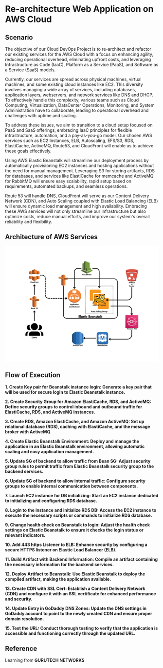 # Re-architecture Web Application on AWS Cloud
<h2>Scenario</h2>
<p>
The objective of our Cloud DevOps Project is to re-architect and refactor our existing services for the AWS Cloud with a focus on enhancing agility, reducing operational overhead, eliminating upfront costs, and leveraging Infrastructure as Code (IaaC), Platform as a Service (PaaS), and Software as a Service (SaaS) models.

Currently, our services are spread across physical machines, virtual machines, and some existing cloud instances like EC2. This diversity involves managing a wide array of services, including databases, application layers, webservers, and network services like DNS and DHCP. To effectively handle this complexity, various teams such as Cloud Computing, Virtualization, DataCenter Operations, Monitoring, and System Administration have to collaborate, leading to operational overhead and challenges with uptime and scaling.

To address these issues, we aim to transition to a cloud setup focused on PaaS and SaaS offerings, embracing IaaC principles for flexible infrastructure, automation, and a pay-as-you-go model. Our chosen AWS services such as EC2 Instances, ELB, Autoscaling, EFS/S3, RDS, ElastiCache, ActiveMQ, Route53, and CloudFront will enable us to achieve these goals effectively.

Using AWS Elastic Beanstalk will streamline our deployment process by automatically provisioning EC2 instances and hosting applications without the need for manual management. Leveraging S3 for storing artifacts, RDS for databases, and services like ElastiCache for memcache and ActiveMQ for RabbitMQ will ensure easy scalability, rapid setup based on requirements, automated backups, and seamless operations.

Route 53 will handle DNS, CloudFront will serve as our Content Delivery Network (CDN), and Auto Scaling coupled with Elastic Load Balancing (ELB) will ensure dynamic load management and high availability. Embracing these AWS services will not only streamline our infrastructure but also optimize costs, reduce manual efforts, and improve our system's overall reliability and flexibility.

</p>

<h2>Architecture of AWS Services</h2>
 <img src="https://github.com/Jackiedee1223/CloudDevOps-2/blob/main/images/Arch.png">

<h2>Flow of Execution</h2>

<b>1.	<b>Create Key pair for Beanstalk instance login: Generate a key pair that will be used for secure login to Elastic Beanstalk instance.</b>
<p></p>
<b>2. Create Security Group for Amazon ElastiCache, RDS, and ActiveMQ: Define security groups to control inbound and outbound traffic for ElastiCache, RDS, and ActiveMQ instances.</b>	 
<p></p>
<b>3.	Create RDS, Amazon ElastiCache, and Amazon ActiveMQ: Set up relational database (RDS), caching with ElastiCache, and the message broker with ActiveMQ.</b>
<p></p>
<b>4.	Create Elastic Beanstalk Environment</b>: Deploy and manage the application in an Elastic Beanstalk environment, allowing automatic scaling and easy application management.</b>
<p></p>
<b>5. Update SG of backend to allow traffic from Bean SG: Adjust security group rules to permit traffic from Elastic Beanstalk security group to the backend services.</b>
<p></p>
<b>6.	Update SG of backend to allow internal traffic: Configure security groups to enable internal communication between components.</b>
<p></p>
<b>7.	Launch EC2 instance for DB initializing: Start an EC2 instance dedicated to initializing and configuring RDS database.</b>
<p></p>
<b>8. Login to the instance and initialize RDS DB: Access the EC2 instance to execute the necessary scripts or commands to initialize RDS database.</b>	
<p></p>
<b>9.	Change health check on Beanstalk to login: Adjust the health check settings on Elastic Beanstalk to ensure it checks the login status or relevant indicators.</b>
<p></p>
<b>10.	Add 443 https Listener to ELB: Enhance security by configuring a secure HTTPS listener on Elastic Load Balancer (ELB).</b>
<p></p>
<b>11. Build Artifact with Backend Information: Compile an artifact containing the necessary information for the backend services.</b>
<p></p>
<b>12. Deploy Artifact to Beanstalk: Use Elastic Beanstalk to deploy the compiled artifact, making the application available.</b>
<p></p>
<b>13. Create CDN with SSL Cert: Establish a Content Delivery Network (CDN) and configure it with an SSL certificate for enhanced performance and security.</b>
<p></p>
<b>14. Update Entry in GoDaddy DNS Zones: Update the DNS settings in GoDaddy account to point to the newly created CDN and ensure proper domain resolution.</b>
<p></p>
<b>15. Test the URL: Conduct thorough testing to verify that the application is accessible and functioning correctly through the updated URL.</b>
<p></p>

<h2>Reference</h2>
<p>Learning from <b>GURUTECH NETWORKS</b> </p>
